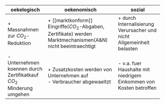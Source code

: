 | oekelogisch                                                         | oekenomisch                                                                                                  | sozial                                                                |
| ------------------------------------------------------------------- | ------------------------------------------------------------------------------------------------------------ | --------------------------------------------------------------------- |
| + Massnahmen zur $CO_2$-Reduktion                                   | + [[marktkonform]] Eingriffe($CO_2$-Abgaben, Zertifikate) werden Marktmechanismen(A&N) nicht beeintraechtigt | + durch Internalisierung Verursacher und nicht Allgemeinheit belasten |
| - Unternehmen koennen durch Zertifikatkauf $CO_2$ Minderung umgehen | + Zusatzkosten werden von Unternehmen auf<br>- Verbraucher abgewaeltzt                                       | - v.a. fuer Haushalte mit niedrigem Einkommen von Kosten betroffen    |
